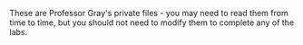 These are Professor Gray's private files - you may need to read them from time to time, but you should not need to modify them to complete any of the labs.